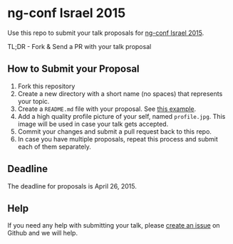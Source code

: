 ng-conf Israel 2015
===================

Use this repo to submit your talk proposals for [ng-conf Israel 2015](http://ng-conf.co.il).

TL;DR - Fork & Send a PR with your talk proposal

## How to Submit your Proposal

1. Fork this repository
2. Create a new directory with a short name (no spaces) that represents your topic.
3. Create a `README.md` file with your proposal. See [this example](https://github.com/gdg-israel/ng-conf-israel-submissions/blob/master/example-test-automation/README.md).
4. Add a high quality profile picture of your self, named `profile.jpg`. This image will be used in case your talk gets
   accepted.
5. Commit your changes and submit a pull request back to this repo.
6. In case you have multiple proposals, repeat this process and submit each of them separately.

## Deadline

The deadline for proposals is April 26, 2015.

## Help

If you need any help with submitting your talk, please
[create an issue](https://github.com/gdg-israel/ng-conf-israel-submissions/issues/new) on Github and we will help.
